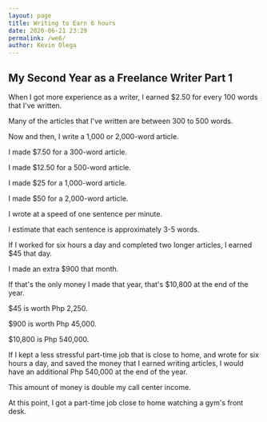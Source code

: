 ```yaml
--- 
layout: page
title: Writing to Earn 6 hours
date: 2020-06-21 23:29
permalink: /we6/ 
author: Kevin Olega 
--- 
```

## My Second Year as a Freelance Writer Part 1

When I got more experience as a writer, I earned $2.50 for every 100 words that I've written.

Many of the articles that I've written are between 300 to 500 words.

Now and then, I write a 1,000 or 2,000-word article.

I made $7.50 for a 300-word article.

I made $12.50 for a 500-word article.

I made $25 for a 1,000-word article.

I made $50 for a 2,000-word article.

I wrote at a speed of one sentence per minute.

I estimate that each sentence is approximately 3-5 words.

If I worked for six hours a day and completed two longer articles, I earned $45 that day.

I made an extra $900 that month.

If that's the only money I made that year, that's $10,800 at the end of the year.

$45 is worth Php 2,250.

$900 is worth Php 45,000.

$10,800 is Php 540,000.

If I kept a less stressful part-time job that is close to home, and wrote for six hours a day, and saved the money that I earned writing articles, I would have an additional Php 540,000 at the end of the year.

This amount of money is double my call center income.

At this point, I got a part-time job close to home watching a gym's front desk.


